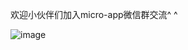 
欢迎小伙伴们加入micro-app微信群交流^ ^


![image](https://github.com/micro-zoe/micro-app/assets/14011130/485fbbdd-d9a5-434e-8a27-e8849aeee6c9)









